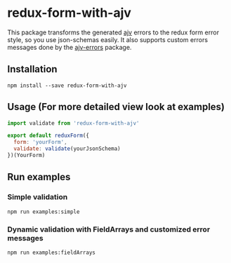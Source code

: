 # redux-form-with-ajv

This package transforms the generated [ajv](https://github.com/epoberezkin/ajv) errors to the redux form error style, so you use json-schemas easily. It also supports custom errors messages done by the [ajv-errors](https://github.com/epoberezkin/ajv-errors) package.

## Installation
```npm install --save redux-form-with-ajv```

## Usage (For more detailed view look at examples)

```javascript
import validate from 'redux-form-with-ajv'

export default reduxForm({
  form: 'yourForm',
  validate: validate(yourJsonSchema)
})(YourForm)
```

## Run examples

### Simple validation
```npm run examples:simple```

### Dynamic validation with FieldArrays and customized error messages
```npm run examples:fieldArrays```
